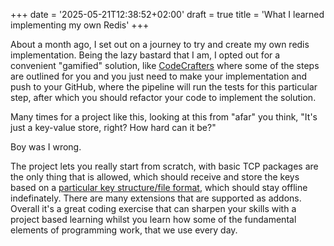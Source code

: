 +++
date = '2025-05-21T12:38:52+02:00'
draft = true
title = 'What I learned implementing my own Redis'
+++


About a month ago, I set out on a journey to try and create my own redis implementation. Being the lazy bastard that I am, I opted out for a convenient "gamified" solution, like [CodeCrafters](https://codecrafters.io) where some of the steps are outlined for you and you just need to make your implementation and push to your GitHub, where the pipeline will run the tests for this particular step, after which you should refactor your code to implement the solution.

Many times for a project like this, looking at this from "afar" you think, "It's just a key-value store, right? How hard can it be?"

Boy was I wrong.

The project lets you really start from scratch, with basic TCP packages are the only thing that is allowed, which should receive and store the keys based on a [particular key structure/file format](https://rdb.fnordig.de/file_format.html), which should stay offline indefinately. There are many extensions that are supported as addons. Overall it's a great coding exercise that can sharpen your skills with a project based learning whilst you learn how some of the fundamental elements of programming work, that we use every day.